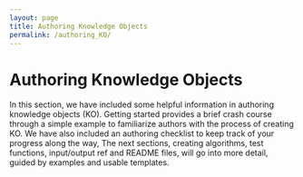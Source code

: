 ```yaml
---
layout: page
title: Authoring Knowledge Objects
permalink: /authoring_KO/
---
```

# Authoring Knowledge Objects

In this section, we have included some helpful information in authoring knowledge objects \(KO\). Getting started provides a brief crash course through a simple example to familiarize authors with the process of creating KO. We have also included an authoring checklist to keep track of your progress along the way, The next sections, creating algorithms, test functions, input/output ref and README files, will go into more detail, guided by examples and usable templates.

